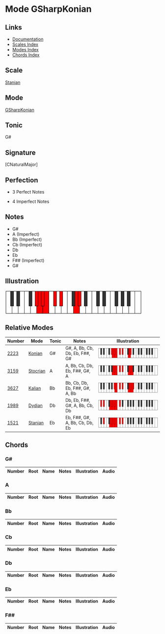 # Mode GSharpKonian

## Links

- [Documentation](index.md)
- [Scales Index](Scales.md)
- [Modes Index](Modes.md)
- [Chords Index](Chords.md)

## Scale

[Stanian](ScaleStanian.md)

## Mode

[GSharpKonian](ModeGSharpKonian.md)

## Tonic

G#

## Signature

[CNaturalMajor]

## Perfection

 - 3 Perfect Notes

 - 4 Imperfect Notes

## Notes

- G#
- A (Imperfect)
- Bb (Imperfect)
- Cb (Imperfect)
- Db
- Eb
- F## (Imperfect)
- G#

## Illustration

![GSharpKonian](ModeGSharpKonian.png)

## Relative Modes

| Number | Mode | Tonic | Notes | Illustration |
|--------|------|-------|-------|--------------|
| [2223](https://ianring.com/musictheory/scales/2223) | [Konian](ModeKonian.md) | G# | G#, A, Bb, Cb, Db, Eb, F##, G# | ![GSharpKonian](ModeGSharpKonian.png) |
| [3159](https://ianring.com/musictheory/scales/3159) | [Stocrian](ModeStocrian.md) | A | A, Bb, Cb, Db, Eb, F##, G#, A | ![ANaturalStocrian](ModeANaturalStocrian.png) |
| [3627](https://ianring.com/musictheory/scales/3627) | [Kalian](ModeKalian.md) | Bb | Bb, Cb, Db, Eb, F##, G#, A, Bb | ![BFlatKalian](ModeBFlatKalian.png) |
| [1989](https://ianring.com/musictheory/scales/1989) | [Dydian](ModeDydian.md) | Db | Db, Eb, F##, G#, A, Bb, Cb, Db | ![DFlatDydian](ModeDFlatDydian.png) |
| [1521](https://ianring.com/musictheory/scales/1521) | [Stanian](ModeStanian.md) | Eb | Eb, F##, G#, A, Bb, Cb, Db, Eb | ![EFlatStanian](ModeEFlatStanian.png) |

## Chords

### G#

| Number | Root | Name | Notes | Illustration | Audio |
|--------|------|------|-------|--------------|-------|

### A

| Number | Root | Name | Notes | Illustration | Audio |
|--------|------|------|-------|--------------|-------|

### Bb

| Number | Root | Name | Notes | Illustration | Audio |
|--------|------|------|-------|--------------|-------|

### Cb

| Number | Root | Name | Notes | Illustration | Audio |
|--------|------|------|-------|--------------|-------|

### Db

| Number | Root | Name | Notes | Illustration | Audio |
|--------|------|------|-------|--------------|-------|

### Eb

| Number | Root | Name | Notes | Illustration | Audio |
|--------|------|------|-------|--------------|-------|

### F##

| Number | Root | Name | Notes | Illustration | Audio |
|--------|------|------|-------|--------------|-------|

